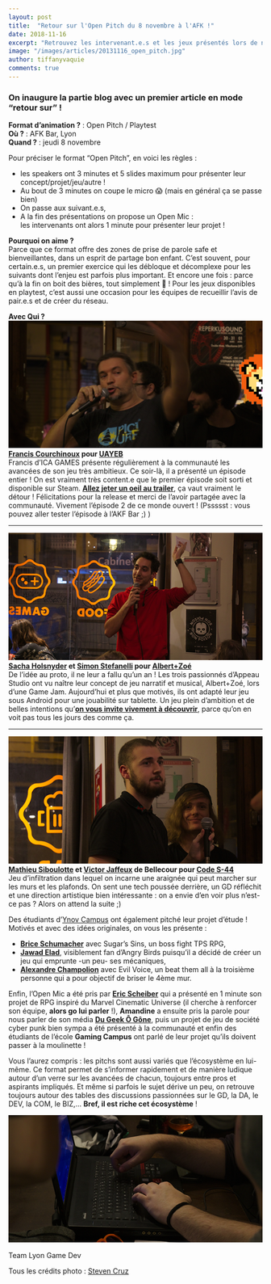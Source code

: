 ```yaml
---
layout: post
title:  "Retour sur l'Open Pitch du 8 novembre à l'AFK !"
date: 2018-11-16
excerpt: "Retrouvez les intervenant.e.s et les jeux présentés lors de notre Open Pitch #3 du 8 novembre 2018"
image: "/images/articles/20131116_open_pitch.jpg"
author: tiffanyvaquie
comments: true 
---
```


### On inaugure la partie blog avec un premier article en mode “retour sur” !

**Format d’animation ?** : Open Pitch / Playtest   
**Où ?** : AFK Bar, Lyon  
**Quand ?** : jeudi 8 novembre

Pour préciser le format “Open Pitch”, en voici les règles :
* les speakers ont 3 minutes et 5 slides maximum pour présenter leur concept/projet/jeu/autre !  
* Au bout de 3 minutes on coupe le micro 😱 (mais en général ça se passe bien)  
* On passe aux suivant.e.s,  
* A la fin des présentations on propose un Open Mic :   
les intervenants ont alors 1 minute pour présenter leur projet !

**Pourquoi on aime ?**  
Parce que ce format offre des zones de prise de parole safe et bienveillantes, dans un esprit de partage bon enfant. C’est souvent, pour certain.e.s, un premier exercice qui les débloque et décomplexe pour les suivants dont l’enjeu est parfois plus important. Et encore une fois : parce qu’à la fin on boit des bières, tout simplement 🍻 ! 
Pour les jeux disponibles en playtest, c’est aussi une occasion pour les équipes de recueillir l’avis de pair.e.s et de créer du réseau. 

**Avec Qui ?**  
 ![Francis](/images/articles/20131116_open_pitch-francis.png)  
**[Francis Courchinoux]({{site.data.linkedin.franciscourchinoux}}) pour [UAYEB](https://store.steampowered.com/app/589220/UAYEB_The_Dry_Land__Episode_1/)**  
Francis d’ICA GAMES présente régulièrement à la communauté les avancées de son jeu très ambitieux. Ce soir-là, il a présenté un épisode entier ! On est vraiment très content.e que le premier épisode soit sorti et disponible sur Steam. **[Allez jeter un oeil au trailer](https://youtu.be/-A8pjicFS1Q)**, ça vaut vraiment le détour ! Félicitations pour la release et merci de l’avoir partagée avec la communauté. Vivement l’épisode 2 de ce monde ouvert ! (Pssssst : vous pouvez aller tester l’épisode à l’AKF Bar ;) )  

----------------
  
![Sacha](/images/articles/20131116_open_pitch-sacha.png)  
**[Sacha Holsnyder]({{site.data.linkedin.sachaholsnyder}}) et [Simon Stefanelli]({{site.data.linkedin.simonstefanelli}}) pour [Albert+Zoé](http://www.appeau.studio/)**  
De l’idée au proto, il ne leur a fallu qu’un an ! Les trois passionnés d’Appeau Studio ont vu naître leur concept de jeu narratif et musical, Albert+Zoé, lors d’une Game Jam. Aujourd’hui et plus que motivés, ils ont adapté leur jeu sous Android pour une jouabilité sur tablette. Un jeu plein d’ambition et de belles intentions qu’**[on vous invite vivement à découvrir](https://twitter.com/appeau_studio)**, parce qu’on en voit pas tous les jours des comme ça.

----------------

![Mathieu et Victor](/images/articles/20131116_open_pitch-matt-vic.png)  
**[Mathieu Siboulotte]({{site.data.linkedin.mathieusiboulotte}}) et [Victor Jaffeux]({{site.data.linkedin.victorjaffeux}}) de Bellecour pour [Code S-44](https://youtu.be/hmF4hWoXxEI)**  
Jeu d’infiltration dans lequel on incarne une araignée qui peut marcher sur les murs et les plafonds. On sent une tech poussée derrière, un GD réfléchit et une direction artistique bien intéressante : on a envie d’en voir plus n’est-ce pas ? Alors on attend la suite ;) 



Des étudiants d’[Ynov Campus](https://www.ynov.com/campus/lyon/) ont également pitché leur projet d’étude ! Motivés et avec des idées originales, on vous les présente :  
* **[Brice Schumacher]({{site.data.linkedin.briceschumacher}})** avec Sugar’s Sins, un boss fight TPS RPG,  
* **[Jawad Elad]({{site.data.linkedin.jawadelad}})**, visiblement fan d’Angry Birds puisqu’il a décidé de créer un jeu qui emprunte -un peu- ses mécaniques,  
* **[Alexandre Champolion]({{site.data.linkedin.alexandrechampolion}})** avec Evil Voice, un beat them all à la troisième personne qui a pour objectif de briser le 4ème mur.  

Enfin, l’Open Mic a été pris par **[Eric Scheiber]({{site.data.linkedin.ericscheiber}})** qui a présenté en 1 minute son projet de RPG inspiré du Marvel Cinematic Universe (il cherche à renforcer son équipe, **alors go lui parler** !), **Amandine** a ensuite pris la parole pour nous parler de son média **[Du Geek Ô Gône](https://www.facebook.com/dugeekogone/?hc_location=ufi)**, puis un projet de jeu de société cyber punk bien sympa a été présenté à la communauté et enfin des étudiants de l’école **Gaming Campus** ont parlé de leur projet qu’ils doivent passer à la moulinette !

Vous l’aurez compris : les pitchs sont aussi variés que l’écosystème en lui-même. Ce format permet de s’informer rapidement et de manière ludique autour d’un verre sur les avancées de chacun, toujours entre pros et aspirants impliqués. Et même si parfois le sujet dérive un peu, on retrouve toujours autour des tables des discussions passionnées sur le GD, la DA, le DEV, la COM, le BIZ,... **Bref, il est riche cet écosystème** !     

![Bryan](/images/articles/20131116_open_pitch-bryan.png)   


Team Lyon Game Dev

Tous les crédits photo : [Steven Cruz]({{site.data.linkedin.stevencruz}})
